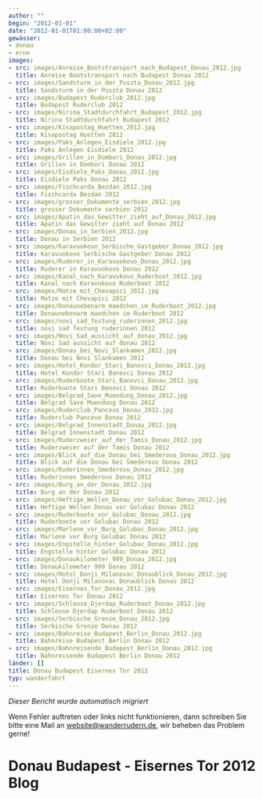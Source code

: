 ```yaml
---
author: ""
begin: "2012-01-01"
date: "2012-01-01T01:00:00+02:00"
gewässer:
- donau
- erne
images:
- src: images/Anreise_Bootstransport_nach_Budapest_Donau_2012.jpg
  title: Anreise Bootstransport nach Budapest Donau 2012
- src: images/Sandsturm_in_der_Puszta_Donau_2012.jpg
  title: Sandsturm in der Puszta Donau 2012
- src: images/Budapest_Ruderclub_2012.jpg
  title: Budapest Ruderclub 2012
- src: images/Nirina_Stadtdurchfahrt_Budapest_2012.jpg
  title: Nirina Stadtdurchfahrt Budapest 2012
- src: images/Kisapostag_Huetten_2012.jpg
  title: Kisapostag Huetten 2012
- src: images/Paks_Anlegen_Eisdiele_2012.jpg
  title: Paks Anlegen Eisdiele 2012
- src: images/Grillen_in_Dombori_Donau_2012.jpg
  title: Grillen in Dombori Donau 2012
- src: images/Eisdiele_Paks_Donau_2012.jpg
  title: Eisdiele Paks Donau 2012
- src: images/Fischcarda_Bezdan_2012.jpg
  title: Fischcarda Bezdan 2012
- src: images/grosser_Dokumente_serbien_2012.jpg
  title: grosser Dokumente serbien 2012
- src: images/Apatin_das_Gewitter_zieht_auf_Donau_2012.jpg
  title: Apatin das Gewitter zieht auf Donau 2012
- src: images/Donau_in_Serbien_2012.jpg
  title: Donau in Serbien 2012
- src: images/Karavuokovo_Serbische_Gastgeber_Donau_2012.jpg
  title: Karavuokovo Serbische Gastgeber Donau 2012
- src: images/Ruderer_in_Karavuokovo_Donau_2012.jpg
  title: Ruderer in Karavuokovo Donau 2012
- src: images/Kanal_nach_Karavukovo_Ruderboot_2012.jpg
  title: Kanal nach Karavukovo Ruderboot 2012
- src: images/Matze_mit_Chevapici_2012.jpg
  title: Matze mit Chevapici 2012
- src: images/Donaunebenarm_maedchen_im_Ruderboot_2012.jpg
  title: Donaunebenarm maedchen im Ruderboot 2012
- src: images/novi_sad_festung_ruderinnen_2012.jpg
  title: novi sad festung ruderinnen 2012
- src: images/Novi_Sad_aussicht_auf_donau_2012.jpg
  title: Novi Sad aussicht auf donau 2012
- src: images/Donau_bei_Novi_Slankamen_2012.jpg
  title: Donau bei Novi Slankamen 2012
- src: images/Hotel_Kondor_Stari_Banovci_Donau_2012.jpg
  title: Hotel Kondor Stari Banovci Donau 2012
- src: images/Ruderboote_Stari_Banovci_Donau_2012.jpg
  title: Ruderboote Stari Banovci Donau 2012
- src: images/Belgrad_Save_Muendung_Donau_2012.jpg
  title: Belgrad Save Muendung Donau 2012
- src: images/Ruderclub_Pancevo_Donau_2012.jpg
  title: Ruderclub Pancevo Donau 2012
- src: images/Belgrad_Innenstadt_Donau_2012.jpg
  title: Belgrad Innenstadt Donau 2012
- src: images/Ruderzweier_auf_der_Tamis_Donau_2012.jpg
  title: Ruderzweier auf der Tamis Donau 2012
- src: images/Blick_auf_die_Donau_bei_Smederovo_Donau_2012.jpg
  title: Blick auf die Donau bei Smederovo Donau 2012
- src: images/Ruderinnen_Smederovo_Donau_2012.jpg
  title: Ruderinnen Smederovo Donau 2012
- src: images/Burg_an_der_Donau_2012.jpg
  title: Burg an der Donau 2012
- src: images/Heftige_Wellen_Donau_vor_Golubac_Donau_2012.jpg
  title: Heftige Wellen Donau vor Golubac Donau 2012
- src: images/Ruderboote_vor_Golubac_Donau_2012.jpg
  title: Ruderboote vor Golubac Donau 2012
- src: images/Marlene_vor_Burg_Golubac_Donau_2012.jpg
  title: Marlene vor Burg Golubac Donau 2012
- src: images/Engstelle_hinter_Golubac_Donau_2012.jpg
  title: Engstelle hinter Golubac Donau 2012
- src: images/Donaukilometer_999_Donau_2012.jpg
  title: Donaukilometer 999 Donau 2012
- src: images/Hotel_Donji_Milanovac_Donaublick_Donau_2012.jpg
  title: Hotel Donji Milanovac Donaublick Donau 2012
- src: images/Eisernes_Tor_Donau_2012.jpg
  title: Eisernes Tor Donau 2012
- src: images/Schleuse_Djerdap_Ruderboot_Donau_2012.jpg
  title: Schleuse Djerdap Ruderboot Donau 2012
- src: images/Serbische_Grenze_Donau_2012.jpg
  title: Serbische Grenze Donau 2012
- src: images/Bahnreise_Budapest_Berlin_Donau_2012.jpg
  title: Bahnreise Budapest Berlin Donau 2012
- src: images/Bahnreisende_Budapest_Berlin_Donau_2012.jpg
  title: Bahnreisende Budapest Berlin Donau 2012
länder: []
title: Donau Budapest Eisernes Tor 2012
typ: wanderfahrt
---
```



*Dieser Bericht wurde automatisch migriert*

Wenn Fehler auftreten oder links nicht funktionieren, dann schreiben Sie bitte eine Mail an website@wanderrudern.de, wir beheben das Problem gerne!



# Donau Budapest - Eisernes Tor 2012 Blog


